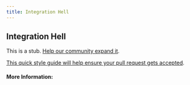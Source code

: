 ```yaml
---
title: Integration Hell
---
```


## Integration Hell

This is a stub. [Help our community expand it](https://github.com/freecodecamp/guides/tree/master/src/pages/articles/agile/integration-hell/index.md).

[This quick style guide will help ensure your pull request gets accepted](https://github.com/freeCodeCamp/guides/blob/master/README.md).

<!-- The article goes here, in GitHub-flavored Markdown. Feel free to add YouTube videos, images, and CodePen/JSBin embeds  -->

#### More Information:
<!-- Please add any articles you think might be helpful to read before writing the article -->


